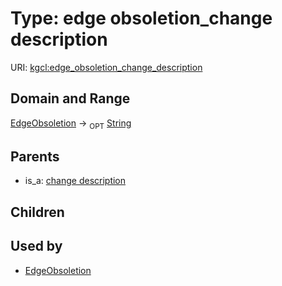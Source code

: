 
# Type: edge obsoletion_change description




URI: [kgcl:edge_obsoletion_change_description](http://w3id.org/kgcledge_obsoletion_change_description)


## Domain and Range

[EdgeObsoletion](EdgeObsoletion.md) ->  <sub>OPT</sub> [String](types/String.md)

## Parents

 *  is_a: [change description](change_description.md)

## Children


## Used by

 * [EdgeObsoletion](EdgeObsoletion.md)
